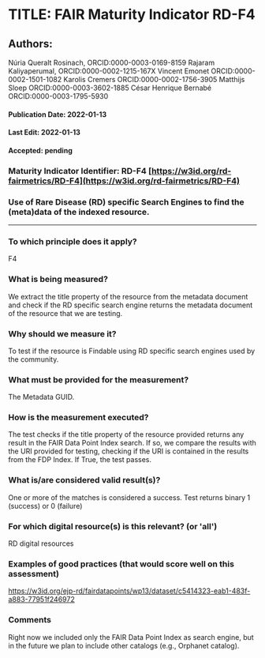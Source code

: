 # TITLE:  FAIR Maturity Indicator RD-F4

## Authors:
Núria Queralt Rosinach, ORCID:0000-0003-0169-8159
Rajaram Kaliyaperumal, ORCID:0000-0002-1215-167X
Vincent Emonet ORCID:0000-0002-1501-1082
Karolis Cremers ORCID:0000-0002-1756-3905
Matthijs Sloep ORCID:0000-0003-3602-1885
César Henrique Bernabé ORCID:0000-0003-1795-5930

#### Publication Date: 2022-01-13
#### Last Edit: 2022-01-13
#### Accepted: pending


### Maturity Indicator Identifier: RD-F4 [https://w3id.org/rd-fairmetrics/RD-F4](https://w3id.org/rd-fairmetrics/RD-F4)

### Use of Rare Disease (RD) specific Search Engines to find the (meta)data of the indexed resource.
----

### To which principle does it apply?  
F4

### What is being measured?
We extract the title property of the resource from the metadata document and check if the RD specific search engine returns the metadata document of the resource that we are testing.

### Why should we measure it?
To test if the resource is Findable using RD specific search engines used by the community.

### What must be provided for the measurement?
The Metadata GUID.


### How is the measurement executed?
The test checks if the title property of the resource provided returns any result in the FAIR Data Point Index search. If so, we compare the results with the URI provided for testing, checking if the URI is contained in the results from the FDP Index. If True, the test passes.


### What is/are considered valid result(s)?
One or more of the matches is considered a success. Test returns binary 1 (success) or 0 (failure)


### For which digital resource(s) is this relevant? (or 'all')
RD digital resources

### Examples of good practices (that would score well on this assessment)
https://w3id.org/ejp-rd/fairdatapoints/wp13/dataset/c5414323-eab1-483f-a883-77951f246972

### Comments
Right now we included only the FAIR Data Point Index as search engine, but in the future we plan to include other catalogs (e.g., Orphanet catalog).

